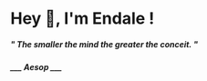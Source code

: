 <h1 title="head"> Hey 👋, I'm Endale !</h1>

**<h5><i>" The smaller the mind the greater the conceit. "</i></h5>**

*<b>___ Aesop ___</b>*
